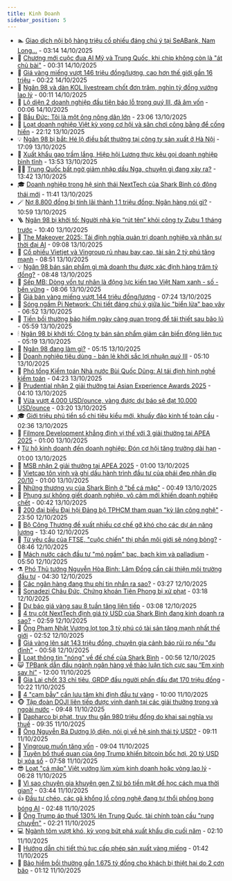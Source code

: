 ```yaml
---
title: Kinh Doanh
sidebar_position: 5
---
```


<!-- dantri-kinh-doanh:START -->
- 🏊 [Giao dịch nội bộ hàng triệu cổ phiếu đáng chú ý tại SeABank, Nam Long...](https://dantri.com.vn/kinh-doanh/giao-dich-noi-bo-hang-trieu-co-phieu-dang-chu-y-tai-seabank-nam-long-20251013123132441.htm) - 03:14 14/10/2025
- 🦆 [Chương mới cuộc đua AI Mỹ và Trung Quốc, khi chip không còn là &quot;át chủ bài&quot;](https://dantri.com.vn/kinh-doanh/chuong-moi-cuoc-dua-ai-my-va-trung-quoc-khi-chip-khong-con-la-at-chu-bai-20251011134451966.htm) - 00:31 14/10/2025
- 🦄 [Giá vàng miếng vượt 146 triệu đồng/lượng, cao hơn thế giới gần 16 triệu](https://dantri.com.vn/kinh-doanh/gia-vang-mieng-vuot-146-trieu-dongluong-cao-hon-the-gioi-gan-16-trieu-20251014065213871.htm) - 00:22 14/10/2025
- 🌝 [Ngân 98 và dàn KOL livestream chốt đơn trăm, nghìn tỷ đồng vướng lao lý](https://dantri.com.vn/kinh-doanh/ngan-98-va-dan-kol-livestream-chot-don-tram-nghin-ty-dong-vuong-lao-ly-20251014000726501.htm) - 00:11 14/10/2025
- 💃 [Lộ diện 2 doanh nghiệp đầu tiên báo lỗ trong quý III, đã âm vốn](https://dantri.com.vn/kinh-doanh/lo-dien-2-doanh-nghiep-dau-tien-bao-lo-trong-quy-iii-da-am-von-20251005152028053.htm) - 00:06 14/10/2025
- 🦏 [Bầu Đức: Tôi là một ông nông dân lớn](https://dantri.com.vn/kinh-doanh/bau-duc-toi-la-mot-ong-nong-dan-lon-20251012211920067.htm) - 23:06 13/10/2025
- 🦩 [Loạt doanh nghiệp Việt kỳ vọng cơ hội và sân chơi công bằng để cống hiến](https://dantri.com.vn/kinh-doanh/loat-doanh-nghiep-viet-ky-vong-co-hoi-va-san-choi-cong-bang-de-cong-hien-20251013162945890.htm) - 22:12 13/10/2025
- 💡 [Ngân 98 bị bắt: Hé lộ điều bất thường tại công ty sản xuất ở Hà Nội](https://dantri.com.vn/kinh-doanh/ngan-98-bi-bat-he-lo-dieu-bat-thuong-tai-cong-ty-san-xuat-o-ha-noi-20251013152348706.htm) - 17:09 13/10/2025
- 🌊 [Xuất khẩu gạo trầm lắng, Hiệp hội Lương thực kêu gọi doanh nghiệp bình tĩnh](https://dantri.com.vn/kinh-doanh/xuat-khau-gao-tram-lang-hiep-hoi-luong-thuc-keu-goi-doanh-nghiep-binh-tinh-20251013184208967.htm) - 13:53 13/10/2025
- 🧑‍💻 [Trung Quốc bất ngờ giảm nhập dầu Nga, chuyện gì đang xảy ra?](https://dantri.com.vn/kinh-doanh/trung-quoc-bat-ngo-giam-nhap-dau-nga-chuyen-gi-dang-xay-ra-20250923180324147.htm) - 13:42 13/10/2025
- 🎓 [Doanh nghiệp trong hệ sinh thái NextTech của Shark Bình có động thái mới](https://dantri.com.vn/kinh-doanh/doanh-nghiep-trong-he-sinh-thai-nexttech-cua-shark-binh-co-dong-thai-moi-20251009103140968.htm) - 11:41 13/10/2025
- 🪄 [Nợ 8.800 đồng bị tính lãi thành 1,1 triệu đồng: Ngân hàng nói gì?](https://dantri.com.vn/kinh-doanh/no-8800-dong-bi-tinh-lai-thanh-11-trieu-dong-ngan-hang-noi-gi-20251013170830365.htm) - 10:59 13/10/2025
- 🪜 [Ngân 98 bị khởi tố: Người nhà kịp “rút tên” khỏi công ty Zubu 1 tháng trước](https://dantri.com.vn/kinh-doanh/ngan-98-bi-khoi-to-nguoi-nha-kip-rut-ten-khoi-cong-ty-zubu-1-thang-truoc-20251013172103239.htm) - 10:40 13/10/2025
- 🦄 [The Makeover 2025: Tái định nghĩa quản trị doanh nghiệp và nhân sự thời đại AI](https://dantri.com.vn/kinh-doanh/the-makeover-2025-tai-dinh-nghia-quan-tri-doanh-nghiep-va-nhan-su-thoi-dai-ai-20251013155744654.htm) - 09:08 13/10/2025
- 💯 [Cổ phiếu Vietjet và Vingroup rủ nhau bay cao, tài sản 2 tỷ phú tăng mạnh](https://dantri.com.vn/kinh-doanh/co-phieu-vietjet-va-vingroup-ru-nhau-bay-cao-tai-san-2-ty-phu-tang-manh-20251013154818151.htm) - 08:51 13/10/2025
- 💡 [Ngân 98 bán sản phẩm gì mà doanh thu được xác định hàng trăm tỷ đồng?](https://dantri.com.vn/kinh-doanh/ngan-98-ban-san-pham-gi-ma-doanh-thu-duoc-xac-dinh-hang-tram-ty-dong-20251013152711432.htm) - 08:48 13/10/2025
- 🧰 [Sếp MB: Dòng vốn tư nhân là động lực kiến tạo Việt Nam xanh - số - bền vững](https://dantri.com.vn/kinh-doanh/sep-mb-dong-von-tu-nhan-la-dong-luc-kien-tao-viet-nam-xanh-so-ben-vung-20251012191911804.htm) - 08:06 13/10/2025
- 🎊 [Giá bán vàng miếng vượt 144 triệu đồng/lượng](https://dantri.com.vn/kinh-doanh/gia-ban-vang-mieng-vuot-144-trieu-dongluong-20251013002856250.htm) - 07:24 13/10/2025
- 🔭 [Sóng ngầm Pi Network: Chi tiết đáng chú ý giữa lúc &quot;biển lửa&quot; bao vây](https://dantri.com.vn/kinh-doanh/song-ngam-pi-network-chi-tiet-dang-chu-y-giua-luc-bien-lua-bao-vay-20251012230900553.htm) - 06:52 13/10/2025
- 💼 [Tiền bồi thường bảo hiểm ngày càng quan trọng để tái thiết sau bão lũ](https://dantri.com.vn/kinh-doanh/tien-boi-thuong-bao-hiem-ngay-cang-quan-trong-de-tai-thiet-sau-bao-lu-20251012230717777.htm) - 05:59 13/10/2025
- 🕯 [Ngân 98 bị khởi tố: Công ty bán sản phẩm giảm cân biến động liên tục](https://dantri.com.vn/kinh-doanh/ngan-98-bi-khoi-to-cong-ty-ban-san-pham-giam-can-bien-dong-lien-tuc-20251013115150244.htm) - 05:19 13/10/2025
- 🫣 [Ngân 98 đang làm gì?](https://dantri.com.vn/kinh-doanh/ngan-98-dang-lam-gi-20251013115859016.htm) - 05:15 13/10/2025
- 🤠 [Doanh nghiệp tiêu dùng - bán lẻ khởi sắc lợi nhuận quý III](https://dantri.com.vn/kinh-doanh/doanh-nghiep-tieu-dung-ban-le-khoi-sac-loi-nhuan-quy-iii-20251013115058578.htm) - 05:10 13/10/2025
- 🌈 [Phó tổng Kiểm toán Nhà nước Bùi Quốc Dũng: AI tái định hình nghề kiểm toán](https://dantri.com.vn/kinh-doanh/pho-tong-kiem-toan-nha-nuoc-bui-quoc-dung-ai-tai-dinh-hinh-nghe-kiem-toan-20251013103016681.htm) - 04:23 13/10/2025
- 🦅 [Prudential nhận 2 giải thưởng tại Asian Experience Awards 2025](https://dantri.com.vn/kinh-doanh/prudential-nhan-2-giai-thuong-tai-asian-experience-awards-2025-20251013110738230.htm) - 04:10 13/10/2025
- 🌁 [Vừa vượt 4.000 USD/ounce, vàng được dự báo sẽ đạt 10.000 USD/ounce](https://dantri.com.vn/kinh-doanh/vua-vuot-4000-usdounce-vang-duoc-du-bao-se-dat-10000-usdounce-20251013095333369.htm) - 03:20 13/10/2025
- 🎓 [Giới triệu phú tiền số chi tiêu kiểu mới, khuấy đảo kinh tế toàn cầu](https://dantri.com.vn/kinh-doanh/gioi-trieu-phu-tien-so-chi-tieu-kieu-moi-khuay-dao-kinh-te-toan-cau-20251011182558241.htm) - 02:36 13/10/2025
- 📝 [Filmore Development khẳng định vị thế với 3 giải thưởng tại APEA 2025](https://dantri.com.vn/kinh-doanh/filmore-development-khang-dinh-vi-the-voi-3-giai-thuong-tai-apea-2025-20251012145702497.htm) - 01:00 13/10/2025
- 🕴 [Từ hộ kinh doanh đến doanh nghiệp: Đón cơ hội tăng trưởng dài hạn](https://dantri.com.vn/kinh-doanh/tu-ho-kinh-doanh-den-doanh-nghiep-don-co-hoi-tang-truong-dai-han-20251012085949387.htm) - 01:00 13/10/2025
- 🧰 [MSB nhận 2 giải thưởng tại APEA 2025](https://dantri.com.vn/kinh-doanh/msb-nhan-2-giai-thuong-tai-apea-2025-20251012085435095.htm) - 01:00 13/10/2025
- 🤖 [Vietcap tôn vinh và ghi dấu hành trình đầu tư của phái đẹp nhân dịp 20/10](https://dantri.com.vn/kinh-doanh/vietcap-ton-vinh-va-ghi-dau-hanh-trinh-dau-tu-cua-phai-dep-nhan-dip-2010-20251008083505669.htm) - 01:00 13/10/2025
- 🤠 [Những thương vụ của Shark Bình ở &quot;bể cá mập&quot;](https://dantri.com.vn/kinh-doanh/nhung-thuong-vu-cua-shark-binh-o-be-ca-map-20251012155932774.htm) - 00:49 13/10/2025
- 🌮 [Phụng sự không giết doanh nghiệp, vô cảm mới khiến doanh nghiệp chết](https://dantri.com.vn/kinh-doanh/phung-su-khong-giet-doanh-nghiep-vo-cam-moi-khien-doanh-nghiep-chet-20251013055423123.htm) - 00:42 13/10/2025
- 🦄 [200 đại biểu Đại hội Đảng bộ TPHCM tham quan &quot;kỳ lân công nghệ&quot;](https://dantri.com.vn/kinh-doanh/200-dai-bieu-dai-hoi-dang-bo-tphcm-tham-quan-ky-lan-cong-nghe-20251012152754598.htm) - 23:50 12/10/2025
- 👺 [Bộ Công Thương đề xuất nhiều cơ chế gỡ khó cho các dự án năng lượng](https://dantri.com.vn/kinh-doanh/bo-cong-thuong-de-xuat-nhieu-co-che-go-kho-cho-cac-du-an-nang-luong-20251012162247013.htm) - 13:40 12/10/2025
- 🤗 [Từ yêu cầu của FTSE, &quot;cuộc chiến&quot; thị phần môi giới sẽ nóng bỏng?](https://dantri.com.vn/kinh-doanh/tu-yeu-cau-cua-ftse-cuoc-chien-thi-phan-moi-gioi-se-nong-bong-20251012150308359.htm) - 08:46 12/10/2025
- 💪 [Mách nước cách đầu tư &quot;mỏ ngầm&quot; bạc, bạch kim và palladium](https://dantri.com.vn/kinh-doanh/mach-nuoc-cach-dau-tu-mo-ngam-bac-bach-kim-va-palladium-20251011190552985.htm) - 05:50 12/10/2025
- ⚗️ [Phó Thủ tướng Nguyễn Hòa Bình: Lâm Đồng cần cải thiện môi trường đầu tư](https://dantri.com.vn/kinh-doanh/pho-thu-tuong-nguyen-hoa-binh-lam-dong-can-cai-thien-moi-truong-dau-tu-20251012101518370.htm) - 04:30 12/10/2025
- 🧠 [Các ngân hàng đang thu phí tin nhắn ra sao?](https://dantri.com.vn/kinh-doanh/cac-ngan-hang-dang-thu-phi-tin-nhan-ra-sao-20251011220726450.htm) - 03:27 12/10/2025
- 🗽 [Sonadezi Châu Đức, Chứng khoán Tiên Phong bị xử phạt](https://dantri.com.vn/kinh-doanh/sonadezi-chau-duc-chung-khoan-tien-phong-bi-xu-phat-20251012095410226.htm) - 03:18 12/10/2025
- 🫣 [Dự báo giá vàng sau 8 tuần tăng liên tiếp](https://dantri.com.vn/kinh-doanh/du-bao-gia-vang-sau-8-tuan-tang-lien-tiep-20251011230659516.htm) - 03:08 12/10/2025
- 🫣 [4 trụ cột NextTech định giá tỷ USD của Shark Bình đang kinh doanh ra sao?](https://dantri.com.vn/kinh-doanh/4-tru-cot-nexttech-dinh-gia-ty-usd-cua-shark-binh-dang-kinh-doanh-ra-sao-20251012092232041.htm) - 02:59 12/10/2025
- 🫣 [Ông Phạm Nhật Vượng lọt top 3 tỷ phú có tài sản tăng mạnh nhất thế giới](https://dantri.com.vn/kinh-doanh/ong-pham-nhat-vuong-lot-top-3-ty-phu-co-tai-san-tang-manh-nhat-the-gioi-20251012093612891.htm) - 02:52 12/10/2025
- 💂 [Giá vàng lên sát 143 triệu đồng, chuyên gia cảnh báo rủi ro nếu &quot;đu đỉnh&quot;](https://dantri.com.vn/kinh-doanh/gia-vang-len-sat-143-trieu-dong-chuyen-gia-canh-bao-rui-ro-neu-du-dinh-20251004114202706.htm) - 00:58 12/10/2025
- 💫 [Loạt thông tin &quot;nóng&quot; về đế chế của Shark Bình](https://dantri.com.vn/kinh-doanh/loat-thong-tin-nong-ve-de-che-cua-shark-binh-20251012063515770.htm) - 00:56 12/10/2025
- 😺 [TPBank dẫn đầu ngành ngân hàng về thảo luận tích cực sau “Em xinh say hi”](https://dantri.com.vn/kinh-doanh/tpbank-dan-dau-nganh-ngan-hang-ve-thao-luan-tich-cuc-sau-em-xinh-say-hi-20251011180133737.htm) - 12:00 11/10/2025
- 🦆 [Gia Lai chốt 33 chỉ tiêu, GRDP đầu người phấn đấu đạt 170 triệu đồng](https://dantri.com.vn/kinh-doanh/gia-lai-chot-33-chi-tieu-grdp-dau-nguoi-phan-dau-dat-170-trieu-dong-20251008210142283.htm) - 10:22 11/10/2025
- 👀 [4 &quot;cạm bẫy&quot; cần lưu tâm khi định đầu tư vàng](https://dantri.com.vn/kinh-doanh/4-cam-bay-can-luu-tam-khi-dinh-dau-tu-vang-20251010103611678.htm) - 10:00 11/10/2025
- 🐵 [Tập đoàn DOJI liên tiếp được vinh danh tại các giải thưởng trong và ngoài nước](https://dantri.com.vn/kinh-doanh/tap-doan-doji-lien-tiep-duoc-vinh-danh-tai-cac-giai-thuong-trong-va-ngoai-nuoc-20251011163833184.htm) - 09:48 11/10/2025
- 🤖 [Dapharco bị phạt, truy thu gần 980 triệu đồng do khai sai nghĩa vụ thuế](https://dantri.com.vn/kinh-doanh/dapharco-bi-phat-truy-thu-gan-980-trieu-dong-do-khai-sai-nghia-vu-thue-20251008163532023.htm) - 09:35 11/10/2025
- 💂 [Ông Nguyễn Bá Dương lộ diện, nói gì về hệ sinh thái tỷ USD?](https://dantri.com.vn/kinh-doanh/ong-nguyen-ba-duong-lo-dien-noi-gi-ve-he-sinh-thai-ty-usd-20251010194101449.htm) - 09:11 11/10/2025
- 🦆 [Vingroup muốn tăng vốn](https://dantri.com.vn/kinh-doanh/vingroup-muon-tang-von-20251011100859415.htm) - 09:04 11/10/2025
- 🦅 [Tuyên bố thuế quan của ông Trump khiến bitcoin bốc hơi, 20 tỷ USD bị xóa sổ](https://dantri.com.vn/kinh-doanh/tuyen-bo-thue-quan-cua-ong-trump-khien-bitcoin-boc-hoi-20-ty-usd-bi-xoa-so-20251011142112318.htm) - 07:58 11/10/2025
- 😎 [Loạt &quot;cá mập&quot; Việt vướng lùm xùm kinh doanh hoặc vòng lao lý](https://dantri.com.vn/kinh-doanh/loat-ca-map-viet-vuong-lum-xum-kinh-doanh-hoac-vong-lao-ly-20251011121850825.htm) - 06:28 11/10/2025
- 🐎 [Vì sao chuyên gia khuyên gen Z từ bỏ tiền mặt để học cách mua thời gian?](https://dantri.com.vn/kinh-doanh/vi-sao-chuyen-gia-khuyen-gen-z-tu-bo-tien-mat-de-hoc-cach-mua-thoi-gian-20251011073149512.htm) - 03:44 11/10/2025
- 👍 [Đầu tư chéo, các gã khổng lồ công nghệ đang tự thổi phồng bong bóng AI](https://dantri.com.vn/kinh-doanh/dau-tu-cheo-cac-ga-khong-lo-cong-nghe-dang-tu-thoi-phong-bong-bong-ai-20251010190538125.htm) - 02:48 11/10/2025
- 🦒 [Ông Trump áp thuế 130% lên Trung Quốc, tài chính toàn cầu &quot;rung chuyển&quot;](https://dantri.com.vn/kinh-doanh/ong-trump-ap-thue-130-len-trung-quoc-tai-chinh-toan-cau-rung-chuyen-20251011084848117.htm) - 02:21 11/10/2025
- 💻 [Ngành tôm vượt khó, kỳ vọng bứt phá xuất khẩu dịp cuối năm](https://dantri.com.vn/kinh-doanh/nganh-tom-vuot-kho-ky-vong-but-pha-xuat-khau-dip-cuoi-nam-20251010193919339.htm) - 02:10 11/10/2025
- 👺 [Hướng dẫn chi tiết thủ tục cấp phép sản xuất vàng miếng](https://dantri.com.vn/kinh-doanh/huong-dan-chi-tiet-thu-tuc-cap-phep-san-xuat-vang-mieng-20251010192817906.htm) - 01:42 11/10/2025
- 🧐 [Bảo hiểm bồi thường gần 1.675 tỷ đồng cho khách bị thiệt hại do 2 cơn bão](https://dantri.com.vn/kinh-doanh/bao-hiem-boi-thuong-gan-1675-ty-dong-cho-khach-bi-thiet-hai-do-2-con-bao-20251010202722502.htm) - 01:12 11/10/2025<!-- dantri-kinh-doanh:END -->
